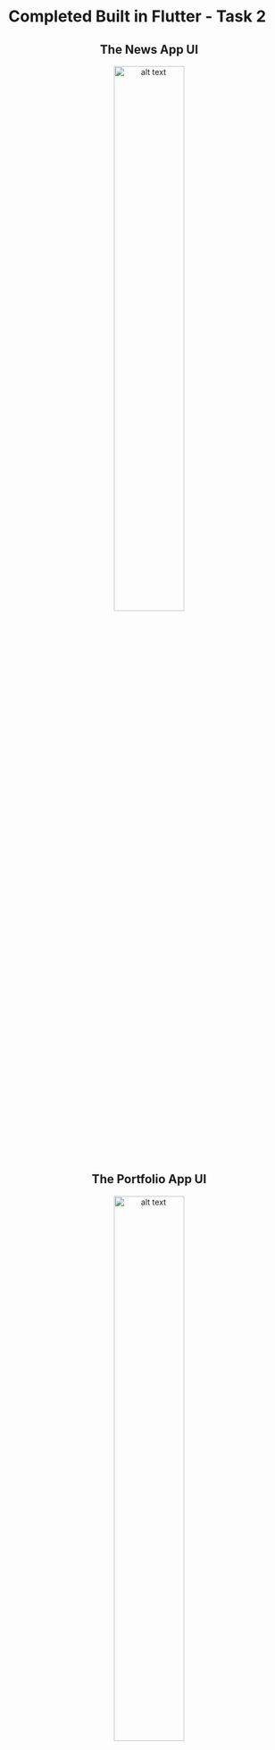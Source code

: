 # Completed Built in Flutter - Task 2 

<h2 align=center>The News App UI</h2>

<p align=center>
<img ste src="https://github.com/joseph-mj/BuiltInFlutter-Task-3/blob/main/news_app/News%20App%20ScreenShot.png?raw=true" alt="alt text" width=50% > </p>

<h2 align=center>The Portfolio App UI</h2>

<p align=center>
<img ste src="https://github.com/joseph-mj/BuiltInFlutter-Task-2/blob/main/portfolio_app/Portfolio%20Screenshot.png?raw=true" alt="alt text" width=50% > </p>

